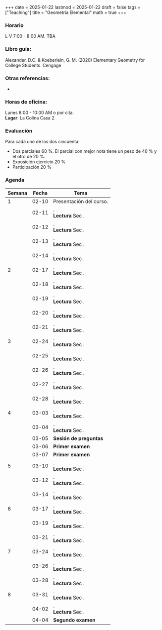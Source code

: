 +++
date      = 2025-01-22
lastmod   = 2025-01-22
draft     = false
tags      = ["Teaching"]
title     = "Geometría Elemental"
math      = true
+++

### Horario

L-V 7:00 - 8:00 AM. TBA <br>

### Libro guía:

Alexander, D.C. & Koeberlein, G. M. (2020) Elementary Geometry for College Students. Cengage

[](https://www.cengage.com/covers/imageServlet?catalog=cengage&productISBN13=9781337614085&image_type=LRGFC)

### Otras referencias:

* 

### Horas de oficina: 

Lunes 8:00 - 10:00 AM o por cita. <br>
**Lugar**: La Colina Casa 2. 

### Evaluación

Para cada uno de los dos cincuenta: 

+ Dos parciales 60 %. El parcial con mejor nota tiene un peso de 40 % y el otro de 20 %.
+ Exposición ejercicio 20 %
+ Participación 20 %


### Agenda

Semana | Fecha | Tema
---| --- | ----
1      | 02-10 | Presentación del curso.
&nbsp; | 02-11 | . <br> **Lectura** Sec .
&nbsp; | 02-12 | . <br> **Lectura** Sec .
&nbsp; | 02-13 | . <br> **Lectura** Sec .
&nbsp; | 02-14 | . <br> **Lectura** Sec .
2      | 02-17 | . <br> **Lectura** Sec .
&nbsp; | 02-18 | . <br> **Lectura** Sec .
&nbsp; | 02-19 | . <br> **Lectura** Sec .
&nbsp; | 02-20 | . <br> **Lectura** Sec .
&nbsp; | 02-21 | . <br> **Lectura** Sec .
3      | 02-24 | . <br> **Lectura** Sec .
&nbsp; | 02-25 | . <br> **Lectura** Sec .
&nbsp; | 02-26 | . <br> **Lectura** Sec .
&nbsp; | 02-27 | . <br> **Lectura** Sec .
&nbsp; | 02-28 | . <br> **Lectura** Sec .
4      | 03-03 | . <br> **Lectura** Sec .
&nbsp; | 03-04 | . <br> **Lectura** Sec .
&nbsp; | 03-05 | **Sesión de preguntas**
&nbsp; | 03-06 | **Primer examen**
&nbsp; | 03-07 | **Primer examen**
5      | 03-10 | . <br> **Lectura** Sec . 
&nbsp; | 03-12 | . <br> **Lectura** Sec .
&nbsp; | 03-14 | . <br> **Lectura** Sec .
6      | 03-17 | . <br> **Lectura** Sec . 
&nbsp; | 03-19 | . <br> **Lectura** Sec .
&nbsp; | 03-21 | . <br> **Lectura** Sec .
7      | 03-24 | . <br> **Lectura** Sec .
&nbsp; | 03-26 | . <br> **Lectura** Sec .
&nbsp; | 03-28 | . <br> **Lectura** Sec .
8      | 03-31 | . <br> **Lectura** Sec .
&nbsp; | 04-02 | . <br> **Lectura** Sec .
&nbsp; | 04-04 | **Segundo examen**


